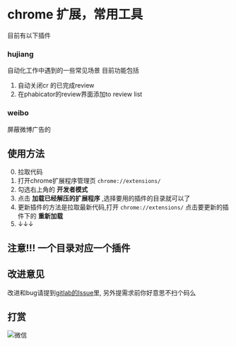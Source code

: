 # chrome 扩展，常用工具

目前有以下插件
### hujiang

自动化工作中遇到的一些常见场景
目前功能包括
1. 自动关闭cr 的已完成review
2. 在phabicator的review界面添加to review list

### weibo

屏蔽微博广告的

## 使用方法

0. 拉取代码
1. 打开chrome扩展程序管理页 `chrome://extensions/`
2. 勾选右上角的 **开发者模式**
3. 点击 **加载已经解压的扩展程序** ,选择要用的插件的目录就可以了
4. 更新插件的方法是拉取最新代码,打开 `chrome://extensions/` 点击要更新的插件下的 **重新加载**
5. ↓↓↓ 

## 注意!!! 一个目录对应一个插件


## 改进意见

改进和bug请提到[gitlab的Issue](https://gitlab.yeshj.com/ebase/chrome-extension/issues)里,
另外提需求前你好意思不扫个码么

## 打赏

![微信](https://gitlab.yeshj.com/ebase/chrome-extension/raw/master/QRCode.png)
